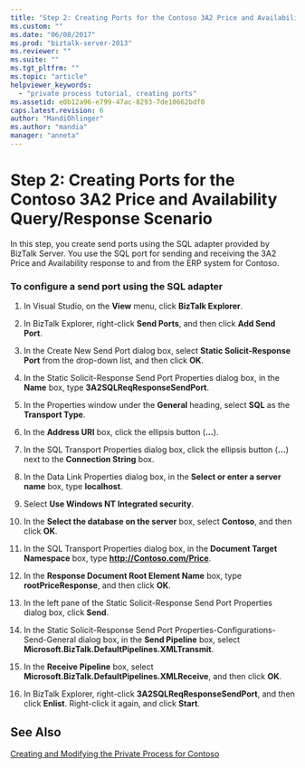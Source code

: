```yaml
---
title: "Step 2: Creating Ports for the Contoso 3A2 Price and Availability Query-Response Scenario using BizTalk Explorer | Microsoft Docs"
ms.custom: ""
ms.date: "06/08/2017"
ms.prod: "biztalk-server-2013"
ms.reviewer: ""
ms.suite: ""
ms.tgt_pltfrm: ""
ms.topic: "article"
helpviewer_keywords: 
  - "private process tutorial, creating ports"
ms.assetid: e0b12a96-e799-47ac-8293-7de10662bdf0
caps.latest.revision: 6
author: "MandiOhlinger"
ms.author: "mandia"
manager: "anneta"
---
```

# Step 2: Creating Ports for the Contoso 3A2 Price and Availability Query/Response Scenario
In this step, you create send ports using the SQL adapter provided by BizTalk Server. You use the SQL port for sending and receiving the 3A2 Price and Availability response to and from the ERP system for Contoso.  
  
### To configure a send port using the SQL adapter  
  
1.  In Visual Studio, on the **View** menu, click **BizTalk Explorer**.  
  
2.  In BizTalk Explorer, right-click **Send Ports**, and then click **Add Send Port**.  
  
3.  In the Create New Send Port dialog box, select **Static Solicit-Response Port** from the drop-down list, and then click **OK**.  
  
4.  In the Static Solicit-Response Send Port Properties dialog box, in the **Name** box, type **3A2SQLReqResponseSendPort**.  
  
5.  In the Properties window under the **General** heading, select **SQL** as the **Transport Type**.  
  
6.  In the **Address URI** box, click the ellipsis button (**…**).  
  
7.  In the SQL Transport Properties dialog box, click the ellipsis button (**…**) next to the **Connection String** box.  
  
8.  In the Data Link Properties dialog box, in the **Select or enter a server name** box, type **localhost**.  
  
9. Select **Use Windows NT Integrated security**.  
  
10. In the **Select the database on the server** box, select **Contoso**, and then click **OK**.  
  
11. In the SQL Transport Properties dialog box, in the **Document Target Namespace** box, type **http://Contoso.com/Price**.  
  
12. In the **Response Document Root Element Name** box, type **rootPriceResponse**, and then click **OK**.  
  
13. In the left pane of the Static Solicit-Response Send Port Properties dialog box, click **Send**.  
  
14. In the Static Solicit-Response Send Port Properties-Configurations-Send-General dialog box, in the **Send Pipeline** box, select **Microsoft.BizTalk.DefaultPipelines.XMLTransmit**.  
  
15. In the **Receive Pipeline** box, select **Microsoft.BizTalk.DefaultPipelines.XMLReceive**, and then click **OK**.  
  
16. In BizTalk Explorer, right-click **3A2SQLReqResponseSendPort**, and then click **Enlist**. Right-click it again, and click **Start**.  
  
## See Also  
 [Creating and Modifying the Private Process for Contoso](creating-and-modifying-the-private-process-for-contoso.md)